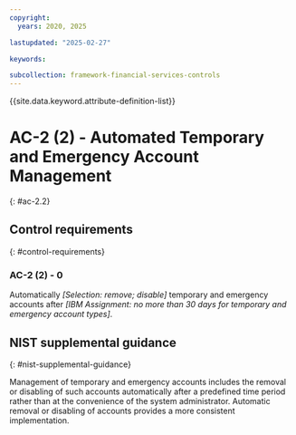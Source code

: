 ```yaml
---
copyright:
  years: 2020, 2025

lastupdated: "2025-02-27"

keywords:

subcollection: framework-financial-services-controls
---
```


{{site.data.keyword.attribute-definition-list}}

# AC-2 (2) -  Automated Temporary and Emergency Account Management
{: #ac-2.2}

## Control requirements
{: #control-requirements}



### AC-2 (2) - 0


Automatically _[Selection: remove; disable]_ temporary and emergency accounts after _[IBM Assignment: no more than 30 days for temporary and emergency account types]_.












## NIST supplemental guidance
{: #nist-supplemental-guidance}

Management of temporary and emergency accounts includes the removal or disabling of such accounts automatically after a predefined time period rather than at the convenience of the system administrator. Automatic removal or disabling of accounts provides a more consistent implementation.
